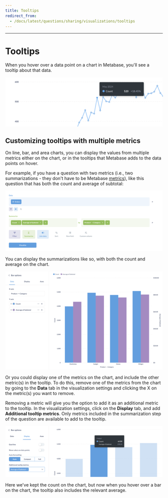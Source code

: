 ```yaml
---
title: Tooltips
redirect_from:
  - /docs/latest/questions/sharing/visualizations/tooltips
---
```



---

# Tooltips

When you hover over a data point on a chart in Metabase, you'll see a tooltip about that data.

![Tooltip](../images/tooltip.png)

## Customizing tooltips with multiple metrics

On line, bar, and area charts, you can display the values from multiple metrics either on the chart, or in the tooltips that Metabase adds to the data points on hover.

For example, if you have a question with two metrics (i.e., two summarizations - they don't have to be Metabase [metrics](../../data-modeling/metrics.md)), like this question that has both the count and average of subtotal:

![Question with multiple summarizations](../images/multiple-metrics.png)

You can display the summarizations like so, with both the count and average on the chart.

![Count and average](../images/count-and-average.png)

Or you could display one of the metrics on the chart, and include the other metric(s) in the tooltip. To do this, remove one of the metrics from the chart by going to the **Data** tab in the visualization settings and clicking the X on the metric(s) you want to remove.

Removing a metric will give you the option to add it as an additional metric to the tooltip. In the visualization settings, click on the **Display** tab, and add **Additional tooltip metrics**. Only metrics included in the summarization step of the question are available to add to the tooltip.

![Add additional tooltip metrics from the display tab. Only available when your chart has multiple multiple metrics](../images/metrics-in-tooltip.png)

Here we've kept the count on the chart, but now when you hover over a bar on the chart, the tooltip also includes the relevant average.
